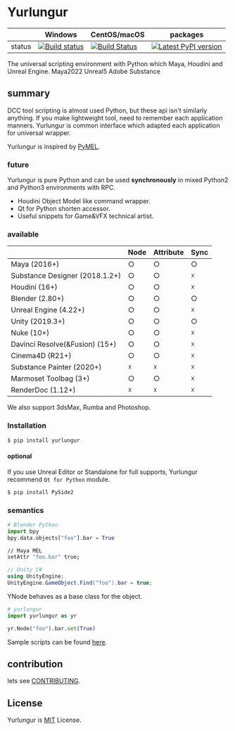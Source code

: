 # Yurlungur

|       | Windows | CentOS/macOS | packages |
| ----- | ------ | --- | --- |
| status | [![Build status](https://ci.appveyor.com/api/projects/status/46vinb8jd1jbbhdg?svg=true)](https://ci.appveyor.com/project/sho7noka/yurlungur) | [![Build Status](https://travis-ci.org/sho7noka/Yurlungur.svg?branch=dev)](https://travis-ci.org/sho7noka/Yurlungur) | [![Latest PyPI version](https://img.shields.io/pypi/v/yurlungur.svg)](https://pypi.python.org/pypi/yurlungur) |


The universal scripting environment with Python which Maya, Houdini and Unreal Engine.
Maya2022 Unreal5 Adobe Substance      

## summary
DCC tool scripting is almost used Python, but these api isn't similarly anything.
If you make lightweight tool, need to remember each application manners.
Yurlungur is common interface which adapted each application for universal wrapper.

Yurlungur is inspired by [PyMEL](https://github.com/LumaPictures/pymel).

### future
Yurlungur is pure Python and can be used **synchronously** in mixed Python2 and Python3 environments with RPC.

* Houdini Object Model like command wrapper.
* Qt for Python shorten accessor.
* Useful snippets for Game&VFX technical artist.

### available
|       | Node | Attribute | Sync |
| ---- | --- | --- | --- |
| Maya (2016+) | ○ | ○ | ○ |
| Substance Designer (2018.1.2+) | ○ | ○ | ☓ |
| Houdini (16+) | ○ | ○ | ☓ |
| Blender (2.80+) | ○ | ○ | ○ |
| Unreal Engine (4.22+) | ○ | ○ | ☓ |
| Unity (2019.3+) | ○ | ○ | ○ |
| Nuke (10+) | ○ | ○ | ☓ |
| Davinci Resolve(&Fusion) (15+) | ○ | ○ | ☓ |
| Cinema4D (R21+) | ○ | ○ | ☓ |
| Substance Painter (2020+) | ☓ | ☓ | ☓ |
| Marmoset Toolbag (3+) | ○ | ○ | ☓ |
| RenderDoc (1.12+) | ☓ | ☓ | ☓ |

We also support 3dsMax, Rumba and Photoshop.

### Installation
```bash
$ pip install yurlungur
```

#### optional
If you use Unreal Editor or Standalone for full supports, Yurlungur recommend `Qt for Python` module.

```bash
$ pip install PySide2
```

### semantics

```python
# Blender Python
import bpy
bpy.data.objects["foo"].bar = True
```

```sh
// Maya MEL
setAttr "foo.bar" true;
```

```cs
// Unity C#
using UnityEngine;
UnityEngine.GameObject.Find("foo").bar = true;
```

YNode behaves as a base class for the object.

```python
# yurlungur
import yurlungur as yr

yr.Node("foo").bar.set(True)
``` 

Sample scripts can be found [here](./sample/script/renamer.py).

## contribution

lets see [CONTRIBUTING](./CONTRIBUTING.md).

## License

Yurlungur is [MIT](./LICENSE.md) License.
